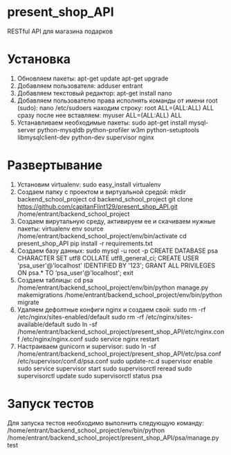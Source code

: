 # present_shop_API
RESTful API для магазина подарков
# Установка
1) Обновляем пакеты:
    apt-get update
    apt-get upgrade
2) Добавляем пользователя:
    adduser entrant
3) Добавляем текстовый редактор:
    apt-get install nano
4) Добавляем пользователю права исполнять команды от имени root (sudo):
    nano /etc/sudoers
    находим строку:
    root    ALL=(ALL:ALL) ALL
    сразу после нее вставляем:
    myuser    ALL=(ALL:ALL) ALL
5) Устанавливаем необходимые пакеты:
    sudo apt-get install mysql-server python-mysqldb python-profiler w3m python-setuptools libmysqlclient-dev python-dev supervisor nginx
# Развертывание
1) Установим virtualenv:
    sudo easy_install virtualenv
2) Создаем папку с проектом и виртуальной средой:
    mkdir backend_school_project
    cd backend_school_project
    git clone https://github.com/capitanFlint129/present_shop_API.git /home/entrant/backend_school_project
3) Создаем вирутальную среду, активируем ее и скачиваем нужные пакеты:
    virtualenv env
    source /home/entrant/backend_school_project/env/bin/activate
    cd present_shop_API
    pip install -r requirements.txt
4) Создаем базу данных:
    sudo mysql -u root -p
    CREATE DATABASE psa CHARACTER SET utf8 COLLATE utf8_general_ci;
    CREATE USER 'psa_user'@'localhost' IDENTIFIED BY '123';
    GRANT ALL PRIVILEGES ON psa.* TO ‘psa_user'@'localhost';
    exit
5) Создаем таблицы:
    cd psa
    /home/entrant/backend_school_project/env/bin/python manage.py makemigrations
    /home/entrant/backend_school_project/env/bin/python migrate
6) Удаляем дефолтные конфиги nginx и создаем свой:
    sudo rm -rf /etc/nginx/sites-enabled/default
    sudo rm -rf /etc/nginx/sites-available/default
    sudo ln -sf /home/entrant/backend_school_project/present_shop_API/etc/nginx.conf  /etc/nginx/nginx.conf
    sudo service nginx restart
7) Настраиваем gunicorn и supervisor:
    sudo ln -sf /home/entrant/backend_school_project/present_shop_API/etc/psa.conf /etc/supervisor/conf.d/psa.conf
    sudo update-rc.d supervisor enable
    sudo service supervisor start
    sudo supervisorctl reread
    sudo supervisorctl update
    sudo supervisorctl status psa
# Запуск тестов
Для запуска тестов необходимо выполнить следующую команду:
/home/entrant/backend_school_project/env/bin/python /home/entrant/backend_school_project/present_shop_API/psa/manage.py test
